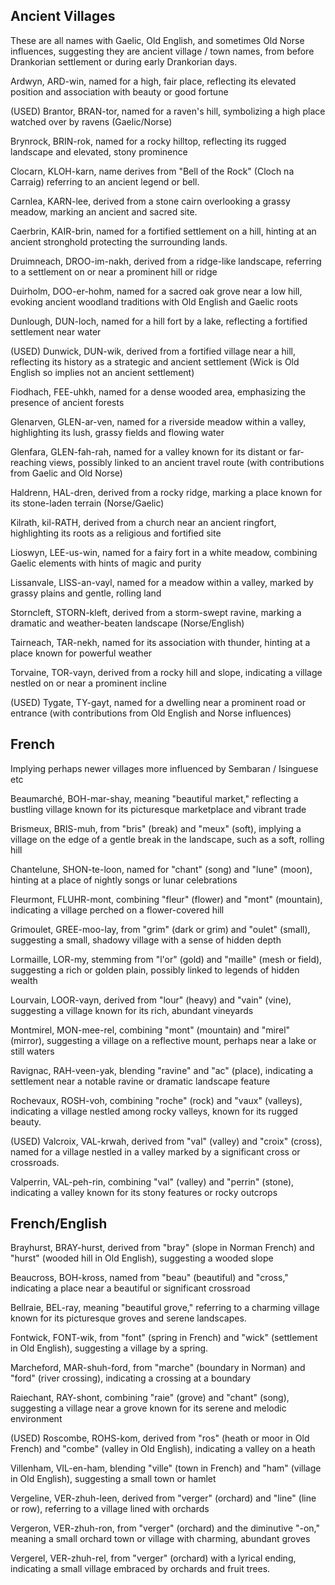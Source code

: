## Ancient Villages

These are all names with Gaelic, Old English, and sometimes Old Norse influences, suggesting they are ancient village / town names, from before Drankorian settlement or during early Drankorian days. 

Ardwyn, ARD-win, named for a high, fair place, reflecting its elevated position and association with beauty or good fortune

(USED) Brantor, BRAN-tor, named for a raven's hill, symbolizing a high place watched over by ravens (Gaelic/Norse)

Brynrock, BRIN-rok, named for a rocky hilltop, reflecting its rugged landscape and elevated, stony prominence

Clocarn, KLOH-karn, name derives from "Bell of the Rock" (Cloch na Carraig) referring to an ancient legend or bell. 

Carnlea, KARN-lee, derived from a stone cairn overlooking a grassy meadow, marking an ancient and sacred site.

Caerbrin, KAIR-brin, named for a fortified settlement on a hill, hinting at an ancient stronghold protecting the surrounding lands.

Druimneach, DROO-im-nakh, derived from a ridge-like landscape, referring to a settlement on or near a prominent hill or ridge

Duirholm, DOO-er-hohm, named for a sacred oak grove near a low hill, evoking ancient woodland traditions with Old English and Gaelic roots

Dunlough, DUN-loch, named for a hill fort by a lake, reflecting a fortified settlement near water

(USED) Dunwick, DUN-wik, derived from a fortified village near a hill, reflecting its history as a strategic and ancient settlement (Wick is Old English so implies not an ancient settlement)

Fiodhach, FEE-uhkh, named for a dense wooded area, emphasizing the presence of ancient forests

Glenarven, GLEN-ar-ven, named for a riverside meadow within a valley, highlighting its lush, grassy fields and flowing water

Glenfara, GLEN-fah-rah, named for a valley known for its distant or far-reaching views, possibly linked to an ancient travel route (with contributions from Gaelic and Old Norse)

Haldrenn, HAL-dren, derived from a rocky ridge, marking a place known for its stone-laden terrain (Norse/Gaelic)

Kilrath, kil-RATH, derived from a church near an ancient ringfort, highlighting its roots as a religious and fortified site

Lioswyn, LEE-us-win, named for a fairy fort in a white meadow, combining Gaelic elements with hints of magic and purity

Lissanvale, LISS-an-vayl, named for a meadow within a valley, marked by grassy plains and gentle, rolling land

Storncleft, STORN-kleft, derived from a storm-swept ravine, marking a dramatic and weather-beaten landscape (Norse/English)

Tairneach, TAR-nekh, named for its association with thunder, hinting at a place known for powerful weather

Torvaine, TOR-vayn, derived from a rocky hill and slope, indicating a village nestled on or near a prominent incline

(USED) Tygate, TY-gayt, named for a dwelling near a prominent road or entrance (with contributions from Old English and Norse influences)

## French

Implying perhaps newer villages more influenced by Sembaran / Isinguese etc

Beaumarché, BOH-mar-shay, meaning "beautiful market," reflecting a bustling village known for its picturesque marketplace and vibrant trade

Brismeux, BRIS-muh, from "bris" (break) and "meux" (soft), implying a village on the edge of a gentle break in the landscape, such as a soft, rolling hill

Chantelune, SHON-te-loon, named for "chant" (song) and "lune" (moon), hinting at a place of nightly songs or lunar celebrations

Fleurmont, FLUHR-mont, combining "fleur" (flower) and "mont" (mountain), indicating a village perched on a flower-covered hill

Grimoulet, GREE-moo-lay, from "grim" (dark or grim) and "oulet" (small), suggesting a small, shadowy village with a sense of hidden depth

Lormaille, LOR-my, stemming from "l'or" (gold) and "maille" (mesh or field), suggesting a rich or golden plain, possibly linked to legends of hidden wealth

Lourvain, LOOR-vayn, derived from "lour" (heavy) and "vain" (vine), suggesting a village known for its rich, abundant vineyards

Montmirel, MON-mee-rel, combining "mont" (mountain) and "mirel" (mirror), suggesting a village on a reflective mount, perhaps near a lake or still waters

Ravignac, RAH-veen-yak, blending "ravine" and "ac" (place), indicating a settlement near a notable ravine or dramatic landscape feature

Rochevaux, ROSH-voh, combining "roche" (rock) and "vaux" (valleys), indicating a village nestled among rocky valleys, known for its rugged beauty.

(USED) Valcroix, VAL-krwah, derived from "val" (valley) and "croix" (cross), named for a village nestled in a valley marked by a significant cross or crossroads.

Valperrin, VAL-peh-rin, combining "val" (valley) and "perrin" (stone), indicating a valley known for its stony features or rocky outcrops

## French/English


Brayhurst, BRAY-hurst, derived from "bray" (slope in Norman French) and "hurst" (wooded hill in Old English), suggesting a wooded slope

Beaucross, BOH-kross, named from "beau" (beautiful) and "cross," indicating a place near a beautiful or significant crossroad

Bellraie, BEL-ray, meaning "beautiful grove," referring to a charming village known for its picturesque groves and serene landscapes.

Fontwick, FONT-wik, from "font" (spring in French) and "wick" (settlement in Old English), suggesting a village by a spring.

Marcheford, MAR-shuh-ford, from "marche" (boundary in Norman) and "ford" (river crossing), indicating a crossing at a boundary

Raiechant, RAY-shont, combining "raie" (grove) and "chant" (song), suggesting a village near a grove known for its serene and melodic environment

(USED) Roscombe, ROHS-kom, derived from "ros" (heath or moor in Old French) and "combe" (valley in Old English), indicating a valley on a heath

Villenham, VIL-en-ham, blending "ville" (town in French) and "ham" (village in Old English), suggesting a small town or hamlet

Vergeline, VER-zhuh-leen, derived from "verger" (orchard) and "line" (line or row), referring to a village lined with orchards

Vergeron, VER-zhuh-ron, from "verger" (orchard) and the diminutive "-on," meaning a small orchard town or village with charming, abundant groves

Vergerel, VER-zhuh-rel, from "verger" (orchard) with a lyrical ending, indicating a small village embraced by orchards and fruit trees.